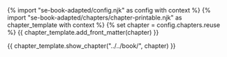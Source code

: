<frontmatter>
{% import "se-book-adapted/config.njk" as config with context %}
{% import "se-book-adapted/chapters/chapter-printable.njk" as chapter_template with context %}
{% set chapter = config.chapters.reuse %}
{{ chapter_template.add_front_matter(chapter) }}
</frontmatter>

{{ chapter_template.show_chapter("../../book/", chapter) }}